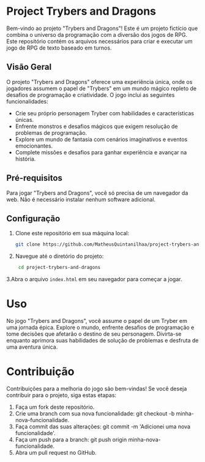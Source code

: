 # Project Trybers and Dragons

Bem-vindo ao projeto "Trybers and Dragons"! Este é um projeto fictício que combina o universo da programação com a diversão dos jogos de RPG. Este repositório contém os arquivos necessários para criar e executar um jogo de RPG de texto baseado em turnos.

## Visão Geral

O projeto "Trybers and Dragons" oferece uma experiência única, onde os jogadores assumem o papel de "Trybers" em um mundo mágico repleto de desafios de programação e criatividade. O jogo inclui as seguintes funcionalidades:

- Crie seu próprio personagem Tryber com habilidades e características únicas.
- Enfrente monstros e desafios mágicos que exigem resolução de problemas de programação.
- Explore um mundo de fantasia com cenários imaginativos e eventos emocionantes.
- Complete missões e desafios para ganhar experiência e avançar na história.

## Pré-requisitos

Para jogar "Trybers and Dragons", você só precisa de um navegador da web. Não é necessário instalar nenhum software adicional.

## Configuração

1. Clone este repositório em sua máquina local:

   ```bash
   git clone https://github.com/MatheusQuintanilhaa/project-trybers-and-dragons.git

2. Navegue até o diretório do projeto:

     ```bash
      cd project-trybers-and-dragons

3.Abra o arquivo `index.html` em seu navegador para começar a jogar.

# Uso
 No jogo "Trybers and Dragons", você assume o papel de um Tryber em uma jornada épica. Explore o mundo, enfrente desafios de programação e tome decisões que afetarão o destino de seu personagem. Divirta-se enquanto aprimora suas habilidades de solução de problemas e desfruta de uma aventura única.

 # Contribuição
  
  Contribuições para a melhoria do jogo são bem-vindas! Se você deseja contribuir para o projeto, siga estas etapas:

1. Faça um fork deste repositório.
2. Crie uma branch com sua nova funcionalidade: git checkout -b minha-nova-funcionalidade.
3. Faça commit das suas alterações: git commit -m 'Adicionei uma nova funcionalidade'.
4. Faça um push para a branch: git push origin minha-nova-funcionalidade.
5. Abra um pull request no GitHub.
